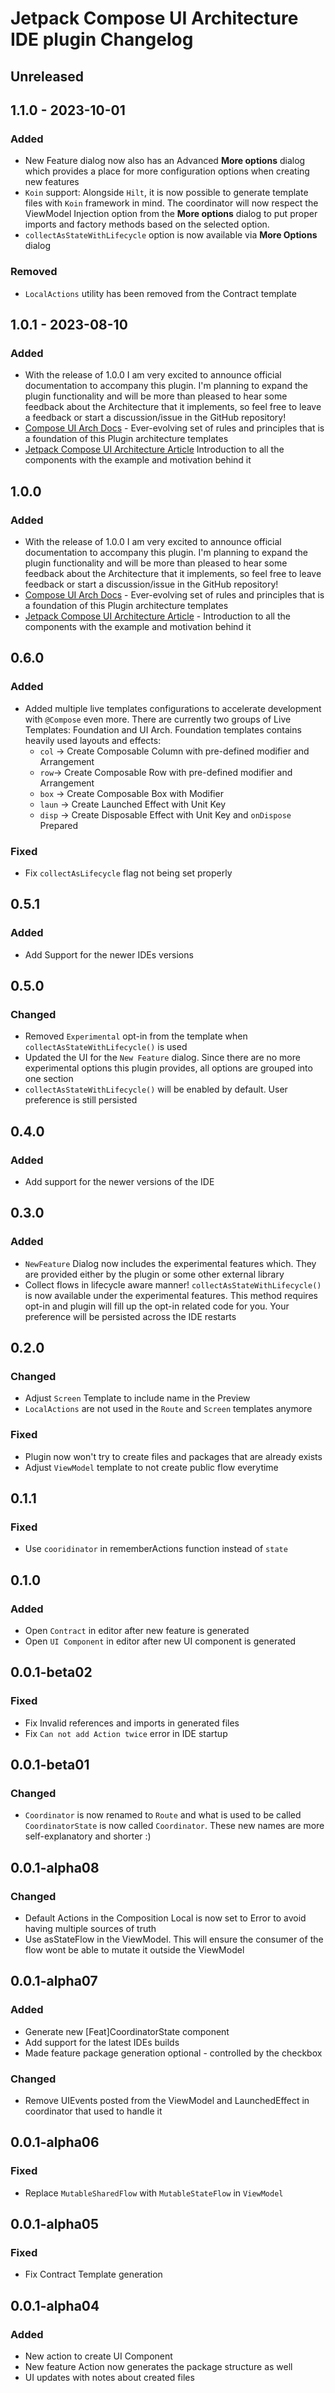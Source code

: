 <!-- Keep a Changelog guide -> https://keepachangelog.com -->

# Jetpack Compose UI Architecture IDE plugin  Changelog

## Unreleased

## 1.1.0 - 2023-10-01

### Added
- New Feature dialog now also has an Advanced **More options** dialog which provides a place for more configuration options when creating new features
- `Koin` support: Alongside `Hilt`, it is now possible to generate template files with `Koin` framework in mind. The coordinator will now respect the ViewModel Injection option from the **More options** dialog to put proper imports and factory methods based on the selected option.
- `collectAsStateWithLifecycle` option is now available via **More Options** dialog

### Removed
- `LocalActions` utility has been removed from the Contract template

## 1.0.1 - 2023-08-10

### Added
- With the release of 1.0.0 I am very excited to announce official documentation to accompany this plugin. I'm planning to expand the plugin functionality and will be more than pleased to hear some feedback about the Architecture that it implements, so feel free to leave a feedback or start a discussion/issue in the GitHub repository!
- [Compose UI Arch Docs](https://levinzonr.github.io/compose-ui-arch-docs/) - Ever-evolving set of rules and principles that is a foundation of this Plugin architecture templates
- [Jetpack Compose UI Architecture Article](https://engineering.monstar-lab.com/en/post/2023/07/14/Jetpack-Compose-UI-Architecture/) Introduction to all the components with the example and motivation behind it

## 1.0.0

### Added
- With the release of 1.0.0 I am very excited to announce official documentation to accompany this plugin. I'm planning to expand the plugin functionality and will be more than pleased to hear some feedback about the Architecture that it implements, so feel free to leave feedback or start a discussion/issue in the GitHub repository!
- [Compose UI Arch Docs](https://levinzonr.github.io/compose-ui-arch-docs/) - Ever-evolving set of rules and principles that is a foundation of this Plugin architecture templates
- [Jetpack Compose UI Architecture Article](https://engineering.monstar-lab.com/en/post/2023/07/14/Jetpack-Compose-UI-Architecture/) - Introduction to all the components with the example and motivation behind it

## 0.6.0

### Added
- Added multiple live templates configurations to accelerate development with `@Compose` even more. There are currently two groups of Live Templates: Foundation and UI Arch. Foundation templates contains heavily used layouts and effects:
  - `col` -> Create Composable Column with pre-defined modifier and Arrangement
  - `row`-> Create Composable Row with pre-defined modifier and Arrangement
  - `box` -> Create Composable Box with Modifier
  - `laun` -> Create Launched Effect with Unit Key
  - `disp` -> Create Disposable Effect with Unit Key and `onDispose` Prepared

### Fixed
- Fix `collectAsLifecycle` flag not being set properly

## 0.5.1

### Added
- Add Support for the newer IDEs versions

## 0.5.0

### Changed
- Removed `Experimental` opt-in from the template when `collectAsStateWithLifecycle()` is used
- Updated the UI for the `New Feature` dialog. Since there are no more experimental options this plugin provides, all options are grouped into one section
- `collectAsStateWithLifecycle()` will be enabled by default. User preference is still persisted

## 0.4.0

### Added
- Add support for the newer versions of the IDE

## 0.3.0

### Added
- `NewFeature` Dialog now includes the experimental features which. They are provided either by the plugin or some other external library
- Collect flows in lifecycle aware manner! `collectAsStateWithLifecycle()` is now available under the experimental features. This method requires opt-in and plugin will fill up the opt-in related code for you. Your preference will be persisted across the IDE restarts

## 0.2.0

### Changed
- Adjust `Screen` Template to include name in the Preview
- `LocalActions` are not used in the `Route` and `Screen` templates anymore

### Fixed
- Plugin now won't try to create files and packages that are already exists
- Adjust `ViewModel` template to not create public flow everytime

## 0.1.1

### Fixed
- Use `cooridinator` in rememberActions function instead of `state`

## 0.1.0

### Added
- Open `Contract` in editor after new feature is generated
- Open `UI Component` in editor after new UI component is generated

## 0.0.1-beta02

### Fixed
- Fix Invalid references and imports in generated files
- Fix `Can not add Action twice` error in IDE startup

## 0.0.1-beta01

### Changed
- `Coordinator` is now renamed to  `Route` and what is used to be called `CoordinatorState` is now called `Coordinator`. 
These new names are more self-explanatory and shorter :)

## 0.0.1-alpha08

### Changed
- Default Actions in the Composition Local is now set to Error to avoid having multiple sources of truth
- Use asStateFlow in the ViewModel. This will ensure the consumer of the flow wont be able to mutate it outside the ViewModel

## 0.0.1-alpha07

### Added
- Generate new [Feat]CoordinatorState component
- Add support for the latest IDEs builds
- Made feature package generation optional - controlled by the checkbox

### Changed
- Remove UIEvents posted from the ViewModel and LaunchedEffect in coordinator that used to handle it

## 0.0.1-alpha06

### Fixed
- Replace `MutableSharedFlow` with `MutableStateFlow` in `ViewModel`

## 0.0.1-alpha05

### Fixed
- Fix Contract Template generation

## 0.0.1-alpha04

### Added
- New action to create UI Component
- New feature Action now generates the package structure as well
- UI updates with notes about created files
